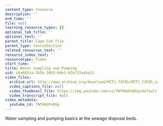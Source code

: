 ```yaml
---
content_type: resource
description: ''
end_time: ''
file: null
learning_resource_types: []
optional_tab_title: ''
optional_text: ''
parent_title: Cape Cod Trip
parent_type: CourseSection
related_resources_text: ''
resource_index_text: ''
resourcetype: Video
start_time: ''
title: Water Sampling and Pumping
uid: c0a6031a-3b5b-20d3-0de3-91b732aaba11
video_files:
  archive_url: http://www.archive.org/download/MIT1.72F05/MIT1_72F05_cape_cod01_220k.mp4
  video_captions_file: null
  video_thumbnail_file: https://img.youtube.com/vi/TWfH6UFeNSg/default.jpg
  video_transcript_file: null
video_metadata:
  youtube_id: TWfH6UFeNSg
---
```


Water sampling and pumping basics at the sewage disposal beds.